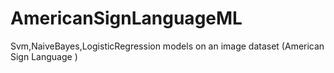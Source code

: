 # AmericanSignLanguageML
Svm,NaiveBayes,LogisticRegression models on an image dataset (American Sign Language )
